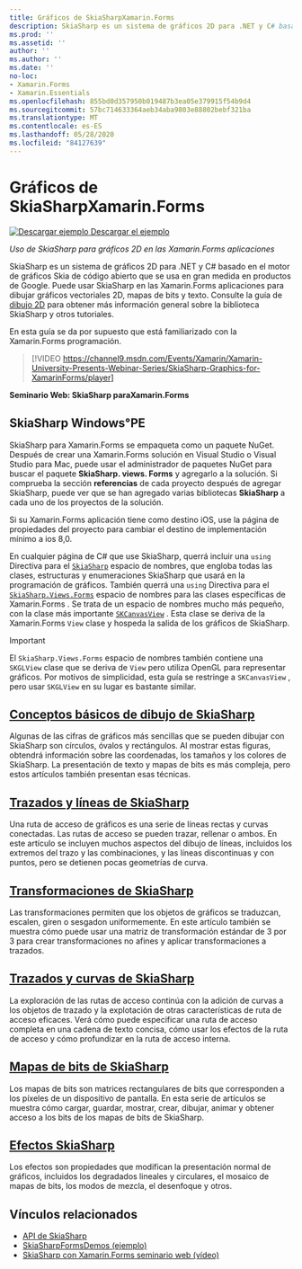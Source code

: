 ```yaml
---
title: Gráficos de SkiaSharpXamarin.Forms
description: SkiaSharp es un sistema de gráficos 2D para .NET y C# basado en el motor de gráficos Skia de código abierto que se usa en gran medida en productos de Google. En esta guía se explica cómo usar SkiaSharp para gráficos 2D en las Xamarin.Forms aplicaciones.
ms.prod: ''
ms.assetid: ''
author: ''
ms.author: ''
ms.date: ''
no-loc:
- Xamarin.Forms
- Xamarin.Essentials
ms.openlocfilehash: 855bd0d357950b019487b3ea05e379915f54b9d4
ms.sourcegitcommit: 57bc714633364aeb34aba9803e88802bebf321ba
ms.translationtype: MT
ms.contentlocale: es-ES
ms.lasthandoff: 05/28/2020
ms.locfileid: "84127639"
---
```

# <a name="skiasharp-graphics-in-xamarinforms"></a>Gráficos de SkiaSharpXamarin.Forms

[![Descargar ejemplo](~/media/shared/download.png) Descargar el ejemplo](https://docs.microsoft.com/samples/xamarin/xamarin-forms-samples/skiasharpforms-demos)

_Uso de SkiaSharp para gráficos 2D en las Xamarin.Forms aplicaciones_

SkiaSharp es un sistema de gráficos 2D para .NET y C# basado en el motor de gráficos Skia de código abierto que se usa en gran medida en productos de Google. Puede usar SkiaSharp en las Xamarin.Forms aplicaciones para dibujar gráficos vectoriales 2D, mapas de bits y texto. Consulte la guía de [dibujo 2D](~/graphics-games/skiasharp/index.md) para obtener más información general sobre la biblioteca SkiaSharp y otros tutoriales.

En esta guía se da por supuesto que está familiarizado con la Xamarin.Forms programación.

> [!VIDEO https://channel9.msdn.com/Events/Xamarin/Xamarin-University-Presents-Webinar-Series/SkiaSharp-Graphics-for-XamarinForms/player]

**Seminario Web: SkiaSharp paraXamarin.Forms**

## <a name="skiasharp-preliminaries"></a>SkiaSharp Windows°PE

SkiaSharp para Xamarin.Forms se empaqueta como un paquete NuGet. Después de crear una Xamarin.Forms solución en Visual Studio o Visual Studio para Mac, puede usar el administrador de paquetes NuGet para buscar el paquete **SkiaSharp. views. Forms** y agregarlo a la solución. Si comprueba la sección **referencias** de cada proyecto después de agregar SkiaSharp, puede ver que se han agregado varias bibliotecas **SkiaSharp** a cada uno de los proyectos de la solución.

Si su Xamarin.Forms aplicación tiene como destino iOS, use la página de propiedades del proyecto para cambiar el destino de implementación mínimo a ios 8,0.

En cualquier página de C# que use SkiaSharp, querrá incluir una `using` Directiva para el [`SkiaSharp`](xref:SkiaSharp) espacio de nombres, que engloba todas las clases, estructuras y enumeraciones SkiaSharp que usará en la programación de gráficos. También querrá una `using` Directiva para el [`SkiaSharp.Views.Forms`](xref:SkiaSharp.Views.Forms) espacio de nombres para las clases específicas de Xamarin.Forms . Se trata de un espacio de nombres mucho más pequeño, con la clase más importante [`SKCanvasView`](xref:SkiaSharp.Views.Forms.SKCanvasView) . Esta clase se deriva de la Xamarin.Forms `View` clase y hospeda la salida de los gráficos de SkiaSharp.

> [!IMPORTANT]
> El `SkiaSharp.Views.Forms` espacio de nombres también contiene una `SKGLView` clase que se deriva de `View` pero utiliza OpenGL para representar gráficos. Por motivos de simplicidad, esta guía se restringe a `SKCanvasView` , pero usar `SKGLView` en su lugar es bastante similar.

## <a name="skiasharp-drawing-basics"></a>[Conceptos básicos de dibujo de SkiaSharp](basics/index.md)

Algunas de las cifras de gráficos más sencillas que se pueden dibujar con SkiaSharp son círculos, óvalos y rectángulos. Al mostrar estas figuras, obtendrá información sobre las coordenadas, los tamaños y los colores de SkiaSharp. La presentación de texto y mapas de bits es más compleja, pero estos artículos también presentan esas técnicas.

## <a name="skiasharp-lines-and-paths"></a>[Trazados y líneas de SkiaSharp](paths/index.md)

Una ruta de acceso de gráficos es una serie de líneas rectas y curvas conectadas. Las rutas de acceso se pueden trazar, rellenar o ambos. En este artículo se incluyen muchos aspectos del dibujo de líneas, incluidos los extremos del trazo y las combinaciones, y las líneas discontinuas y con puntos, pero se detienen pocas geometrías de curva.

## <a name="skiasharp-transforms"></a>[Transformaciones de SkiaSharp](transforms/index.md)

Las transformaciones permiten que los objetos de gráficos se traduzcan, escalen, giren o sesgadon uniformemente. En este artículo también se muestra cómo puede usar una matriz de transformación estándar de 3 por 3 para crear transformaciones no afines y aplicar transformaciones a trazados.

## <a name="skiasharp-curves-and-paths"></a>[Trazados y curvas de SkiaSharp](curves/index.md)

La exploración de las rutas de acceso continúa con la adición de curvas a los objetos de trazado y la explotación de otras características de ruta de acceso eficaces. Verá cómo puede especificar una ruta de acceso completa en una cadena de texto concisa, cómo usar los efectos de la ruta de acceso y cómo profundizar en la ruta de acceso interna.

## <a name="skiasharp-bitmaps"></a>[Mapas de bits de SkiaSharp](bitmaps/index.md)

Los mapas de bits son matrices rectangulares de bits que corresponden a los píxeles de un dispositivo de pantalla. En esta serie de artículos se muestra cómo cargar, guardar, mostrar, crear, dibujar, animar y obtener acceso a los bits de los mapas de bits de SkiaSharp.

## <a name="skiasharp-effects"></a>[Efectos SkiaSharp](effects/index.md)

Los efectos son propiedades que modifican la presentación normal de gráficos, incluidos los degradados lineales y circulares, el mosaico de mapas de bits, los modos de mezcla, el desenfoque y otros.

## <a name="related-links"></a>Vínculos relacionados

- [API de SkiaSharp](https://docs.microsoft.com/dotnet/api/skiasharp)
- [SkiaSharpFormsDemos (ejemplo)](https://docs.microsoft.com/samples/xamarin/xamarin-forms-samples/skiasharpforms-demos)
- [SkiaSharp con Xamarin.Forms seminario web (vídeo)](https://channel9.msdn.com/Events/Xamarin/Xamarin-University-Presents-Webinar-Series/SkiaSharp-Graphics-for-XamarinForms)
